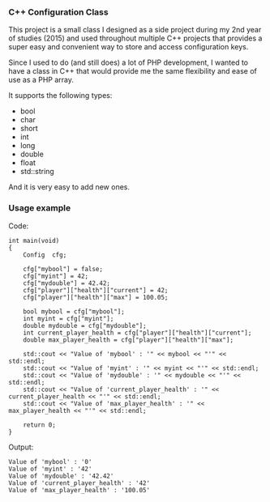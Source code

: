 ### C++ Configuration Class

This project is a small class I designed as a side project during my 2nd year of studies (2015) and used throughout multiple C++ projects that provides a super easy and convenient way to store and access configuration keys.

Since I used to do (and still does) a lot of PHP development, I wanted to have a class in C++ that would provide me the same flexibility and ease of use as a PHP array.

It supports the following types:

 - bool
 - char
 - short
 - int
 - long
 - double
 - float
 - std::string

And it is very easy to add new ones.

### Usage example

Code:

    int main(void)
    {
    	Config	cfg;

    	cfg["mybool"] = false;
    	cfg["myint"] = 42;
    	cfg["mydouble"] = 42.42;
    	cfg["player"]["health"]["current"] = 42;
    	cfg["player"]["health"]["max"] = 100.05;

    	bool mybool = cfg["mybool"];
    	int myint = cfg["myint"];
    	double mydouble = cfg["mydouble"];
    	int current_player_health = cfg["player"]["health"]["current"];
    	double max_player_health = cfg["player"]["health"]["max"];

    	std::cout << "Value of 'mybool' : '" << mybool << "'" << std::endl;
    	std::cout << "Value of 'myint' : '" << myint << "'" << std::endl;
    	std::cout << "Value of 'mydouble' : '" << mydouble << "'" << std::endl;
    	std::cout << "Value of 'current_player_health' : '" << current_player_health << "'" << std::endl;
    	std::cout << "Value of 'max_player_health' : '" << max_player_health << "'" << std::endl;

    	return 0;
    }

Output:

    Value of 'mybool' : '0'
    Value of 'myint' : '42'
    Value of 'mydouble' : '42.42'
    Value of 'current_player_health' : '42'
    Value of 'max_player_health' : '100.05'

